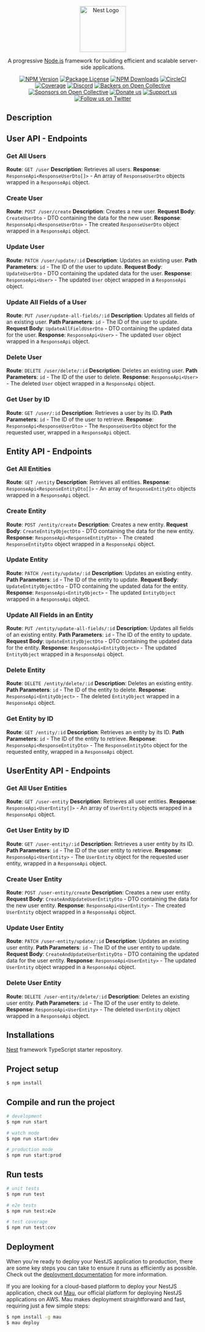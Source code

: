 <p align="center">
  <a href="http://nestjs.com/" target="blank"><img src="https://nestjs.com/img/logo-small.svg" width="120" alt="Nest Logo" /></a>
</p>

[circleci-image]: https://img.shields.io/circleci/build/github/nestjs/nest/master?token=abc123def456
[circleci-url]: https://circleci.com/gh/nestjs/nest

  <p align="center">A progressive <a href="http://nodejs.org" target="_blank">Node.js</a> framework for building efficient and scalable server-side applications.</p>
    <p align="center">
<a href="https://www.npmjs.com/~nestjscore" target="_blank"><img src="https://img.shields.io/npm/v/@nestjs/core.svg" alt="NPM Version" /></a>
<a href="https://www.npmjs.com/~nestjscore" target="_blank"><img src="https://img.shields.io/npm/l/@nestjs/core.svg" alt="Package License" /></a>
<a href="https://www.npmjs.com/~nestjscore" target="_blank"><img src="https://img.shields.io/npm/dm/@nestjs/common.svg" alt="NPM Downloads" /></a>
<a href="https://circleci.com/gh/nestjs/nest" target="_blank"><img src="https://img.shields.io/circleci/build/github/nestjs/nest/master" alt="CircleCI" /></a>
<a href="https://coveralls.io/github/nestjs/nest?branch=master" target="_blank"><img src="https://coveralls.io/repos/github/nestjs/nest/badge.svg?branch=master#9" alt="Coverage" /></a>
<a href="https://discord.gg/G7Qnnhy" target="_blank"><img src="https://img.shields.io/badge/discord-online-brightgreen.svg" alt="Discord"/></a>
<a href="https://opencollective.com/nest#backer" target="_blank"><img src="https://opencollective.com/nest/backers/badge.svg" alt="Backers on Open Collective" /></a>
<a href="https://opencollective.com/nest#sponsor" target="_blank"><img src="https://opencollective.com/nest/sponsors/badge.svg" alt="Sponsors on Open Collective" /></a>
  <a href="https://paypal.me/kamilmysliwiec" target="_blank"><img src="https://img.shields.io/badge/Donate-PayPal-ff3f59.svg" alt="Donate us"/></a>
    <a href="https://opencollective.com/nest#sponsor"  target="_blank"><img src="https://img.shields.io/badge/Support%20us-Open%20Collective-41B883.svg" alt="Support us"></a>
  <a href="https://twitter.com/nestframework" target="_blank"><img src="https://img.shields.io/twitter/follow/nestframework.svg?style=social&label=Follow" alt="Follow us on Twitter"></a>
</p>
  <!--[![Backers on Open Collective](https://opencollective.com/nest/backers/badge.svg)](https://opencollective.com/nest#backer)
  [![Sponsors on Open Collective](https://opencollective.com/nest/sponsors/badge.svg)](https://opencollective.com/nest#sponsor)-->

## Description

## User API - Endpoints

### Get All Users
**Route**: `GET /user`
**Description**: Retrieves all users.
**Response**: `ResponseApi<ResponseUserDto[]>` - An array of `ResponseUserDto` objects wrapped in a `ResponseApi` object.

### Create User
**Route**: `POST /user/create`
**Description**: Creates a new user.
**Request Body**: `CreateUserDto` - DTO containing the data for the new user.
**Response**: `ResponseApi<ResponseUserDto>` - The created `ResponseUserDto` object wrapped in a `ResponseApi` object.

### Update User
**Route**: `PATCH /user/update/:id`
**Description**: Updates an existing user.
**Path Parameters**: `id` - The ID of the user to update.
**Request Body**: `UpdateUserDto` - DTO containing the updated data for the user.
**Response**: `ResponseApi<User>` - The updated `User` object wrapped in a `ResponseApi` object.

### Update All Fields of a User
**Route**: `PUT /user/update-all-fields/:id`
**Description**: Updates all fields of an existing user.
**Path Parameters**: `id` - The ID of the user to update.
**Request Body**: `UpdateAllFieldUserDto` - DTO containing the updated data for the user.
**Response**: `ResponseApi<User>` - The updated `User` object wrapped in a `ResponseApi` object.

### Delete User
**Route**: `DELETE /user/delete/:id`
**Description**: Deletes an existing user.
**Path Parameters**: `id` - The ID of the user to delete.
**Response**: `ResponseApi<User>` - The deleted `User` object wrapped in a `ResponseApi` object.

### Get User by ID
**Route**: `GET /user/:id`
**Description**: Retrieves a user by its ID.
**Path Parameters**: `id` - The ID of the user to retrieve.
**Response**: `ResponseApi<ResponseUserDto>` - The `ResponseUserDto` object for the requested user, wrapped in a `ResponseApi` object.



## Entity API - Endpoints

### Get All Entities
**Route**: `GET /entity`
**Description**: Retrieves all entities.
**Response**: `ResponseApi<ResponseEntityDto[]>` - An array of `ResponseEntityDto` objects wrapped in a `ResponseApi` object.

### Create Entity
**Route**: `POST /entity/create`
**Description**: Creates a new entity.
**Request Body**: `CreateEntityObjectDto` - DTO containing the data for the new entity.
**Response**: `ResponseApi<ResponseEntityDto>` - The created `ResponseEntityDto` object wrapped in a `ResponseApi` object.

### Update Entity
**Route**: `PATCH /entity/update/:id`
**Description**: Updates an existing entity.
**Path Parameters**: `id` - The ID of the entity to update.
**Request Body**: `UpdateEntityObjectDto` - DTO containing the updated data for the entity.
**Response**: `ResponseApi<EntityObject>` - The updated `EntityObject` wrapped in a `ResponseApi` object.

### Update All Fields in an Entity
**Route**: `PUT /entity/update-all-fields/:id`
**Description**: Updates all fields of an existing entity.
**Path Parameters**: `id` - The ID of the entity to update.
**Request Body**: `UpdateEntityObjectDto` - DTO containing the updated data for the entity.
**Response**: `ResponseApi<EntityObject>` - The updated `EntityObject` wrapped in a `ResponseApi` object.

### Delete Entity
**Route**: `DELETE /entity/delete/:id`
**Description**: Deletes an existing entity.
**Path Parameters**: `id` - The ID of the entity to delete.
**Response**: `ResponseApi<EntityObject>` - The deleted `EntityObject` wrapped in a `ResponseApi` object.

### Get Entity by ID
**Route**: `GET /entity/:id`
**Description**: Retrieves an entity by its ID.
**Path Parameters**: `id` - The ID of the entity to retrieve.
**Response**: `ResponseApi<ResponseEntityDto>` - The `ResponseEntityDto` object for the requested entity, wrapped in a `ResponseApi` object.



## UserEntity API - Endpoints

### Get All User Entities
**Route**: `GET /user-entity`
**Description**: Retrieves all user entities.
**Response**: `ResponseApi<UserEntity[]>` - An array of `UserEntity` objects wrapped in a `ResponseApi` object.

### Get User Entity by ID
**Route**: `GET /user-entity/:id`
**Description**: Retrieves a user entity by its ID.
**Path Parameters**: `id` - The ID of the user entity to retrieve.
**Response**: `ResponseApi<UserEntity>` - The `UserEntity` object for the requested user entity, wrapped in a `ResponseApi` object.

### Create User Entity
**Route**: `POST /user-entity/create`
**Description**: Creates a new user entity.
**Request Body**: `CreateAndUpdateUserEntityDto` - DTO containing the data for the new user entity.
**Response**: `ResponseApi<UserEntity>` - The created `UserEntity` object wrapped in a `ResponseApi` object.

### Update User Entity
**Route**: `PATCH /user-entity/update/:id`
**Description**: Updates an existing user entity.
**Path Parameters**: `id` - The ID of the user entity to update.
**Request Body**: `CreateAndUpdateUserEntityDto` - DTO containing the updated data for the user entity.
**Response**: `ResponseApi<UserEntity>` - The updated `UserEntity` object wrapped in a `ResponseApi` object.

### Delete User Entity
**Route**: `DELETE /user-entity/delete/:id`
**Description**: Deletes an existing user entity.
**Path Parameters**: `id` - The ID of the user entity to delete.
**Response**: `ResponseApi<UserEntity>` - The deleted `UserEntity` object wrapped in a `ResponseApi` object.



## Installations

[Nest](https://github.com/nestjs/nest) framework TypeScript starter repository.

## Project setup

```bash
$ npm install
```

## Compile and run the project

```bash
# development
$ npm run start

# watch mode
$ npm run start:dev

# production mode
$ npm run start:prod
```

## Run tests

```bash
# unit tests
$ npm run test

# e2e tests
$ npm run test:e2e

# test coverage
$ npm run test:cov
```

## Deployment

When you're ready to deploy your NestJS application to production, there are some key steps you can take to ensure it runs as efficiently as possible. Check out the [deployment documentation](https://docs.nestjs.com/deployment) for more information.

If you are looking for a cloud-based platform to deploy your NestJS application, check out [Mau](https://mau.nestjs.com), our official platform for deploying NestJS applications on AWS. Mau makes deployment straightforward and fast, requiring just a few simple steps:

```bash
$ npm install -g mau
$ mau deploy
```